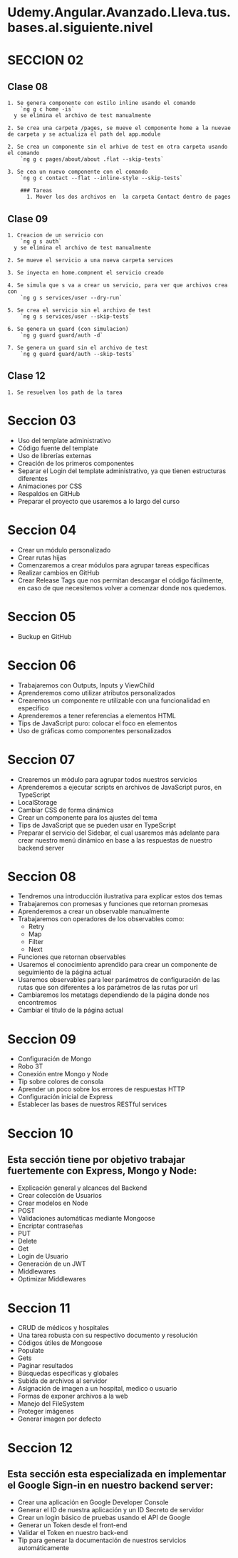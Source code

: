 # Udemy.Angular.Avanzado.Lleva.tus.bases.al.siguiente.nivel

# SECCION 02
  ## Clase 08
    1. Se genera componente con estilo inline usando el comando
        `ng g c home -is`
      y se elimina el archivo de test manualmente
    
    2. Se crea una carpeta /pages, se mueve el componente home a la nuevae de carpeta y se actualiza el path del app.module

    2. Se crea un componente sin el arhivo de test en otra carpeta usando el comando
        `ng g c pages/about/about .flat --skip-tests`

    3. Se cea un nuevo componente con el comando
        `ng g c contact --flat --inline-style --skip-tests`

        ### Tareas
          1. Mover los dos archivos en  la carpeta Contact dentro de pages
  
  ## Clase 09
    1. Creacion de un servicio con
        `ng g s auth`
      y se elimina el archivo de test manualmente

    2. Se mueve el servicio a una nueva carpeta services

    3. Se inyecta en home.compnent el servicio creado

    4. Se simula que s va a crear un servicio, para ver que archivos crea con
        `ng g s services/user --dry-run`

    5. Se crea el servicio sin el archivo de test
        `ng g s services/user --skip-tests`

    6. Se genera un guard (con simulacion)
        `ng g guard guard/auth -d`

    7. Se genera un guard sin el archivo de test
        `ng g guard guard/auth --skip-tests`

  ## Clase 12

    1. Se resuelven los path de la tarea

# Seccion 03

  - Uso del template administrativo
  - Código fuente del template
  - Uso de librerías externas
  - Creación de los primeros componentes
  - Separar el Login del template administrativo, ya que tienen estructuras diferentes
  - Animaciones por CSS
  - Respaldos en GitHub
  - Preparar el proyecto que usaremos a lo largo del curso

# Seccion 04

  - Crear un módulo personalizado
  - Crear rutas hijas
  - Comenzaremos a crear módulos para agrupar tareas específicas
  - Realizar cambios en GitHub
  - Crear Release Tags que nos permitan descargar el código fácilmente, en caso de que necesitemos volver a comenzar donde nos quedemos.

# Seccion 05

  - Buckup en GitHub

# Seccion 06

  - Trabajaremos con Outputs, Inputs y ViewChild
  - Aprenderemos como utilizar atributos personalizados
  - Crearemos un componente re utilizable con una funcionalidad en especifico
  - Aprenderemos a tener referencias a elementos HTML
  - Tips de JavaScript puro: colocar el foco en elementos
  - Uso de gráficas como componentes personalizados

# Seccion 07

  - Crearemos un módulo para agrupar todos nuestros servicios
  - Aprenderemos a ejecutar scripts en archivos de JavaScript puros, en TypeScript
  - LocalStorage
  - Cambiar CSS de forma dinámica
  - Crear un componente para los ajustes del tema
  - Tips de JavaScript que se pueden usar en TypeScript
  - Preparar el servicio del Sidebar, el cual usaremos más adelante para crear nuestro menú dinámico en base a las respuestas de nuestro backend server

# Seccion 08

  - Tendremos una introducción ilustrativa para explicar estos dos temas
  - Trabajaremos con promesas y funciones que retornan promesas
  - Aprenderemos a crear un observable manualmente
  - Trabajaremos con operadores de los observables como:
    - Retry
    - Map
    - Filter
    - Next
  - Funciones que retornan observables
  - Usaremos el conocimiento aprendido para crear un componente de seguimiento de la página actual
  - Usaremos observables para leer parámetros de configuración de las rutas que son diferentes a los parámetros de las rutas por url
  - Cambiaremos los metatags dependiendo de la página donde nos encontremos
  - Cambiar el titulo de la página actual

# Seccion 09

  - Configuración de Mongo
  - Robo 3T
  - Conexión entre Mongo y Node
  - Tip sobre colores de consola
  - Aprender un poco sobre los errores de respuestas HTTP
  - Configuración inicial de Express
  - Establecer las bases de nuestros RESTful services

# Seccion 10

  ## Esta sección tiene por objetivo trabajar fuertemente con Express, Mongo y Node:

  - Explicación general y alcances del Backend
  - Crear colección de Usuarios
  - Crear modelos en Node
  - POST
  - Validaciones automáticas mediante Mongoose
  - Encriptar contraseñas
  - PUT
  - Delete
  - Get
  - Login de Usuario
  - Generación de un JWT
  - Middlewares
  - Optimizar Middlewares

# Seccion 11

  - CRUD de médicos y hospitales
  - Una tarea robusta con su respectivo documento y resolución
  - Códigos útiles de Mongoose
  - Populate
  - Gets
  - Paginar resultados
  - Búsquedas específicas y globales
  - Subida de archivos al servidor
  - Asignación de imagen a un hospital, medico o usuario
  - Formas de exponer archivos a la web
  - Manejo del FileSystem
  - Proteger imágenes
  - Generar imagen por defecto

# Seccion 12

  ## Esta sección esta especializada en implementar el Google Sign-in en nuestro backend server:

  - Crear una aplicación en Google Developer Console
  - Generar el ID de nuestra aplicación y un ID Secreto de servidor
  - Crear un login básico de pruebas usando el API de Google
  - Generar un Token desde el front-end
  - Validar el Token en nuestro back-end
  - Tip para generar la documentación de nuestros servicios automáticamente
